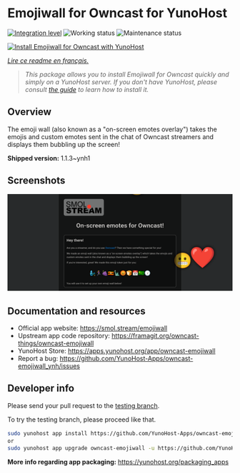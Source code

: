 <!--
N.B.: This README was automatically generated by https://github.com/YunoHost/apps/tree/master/tools/readme_generator
It shall NOT be edited by hand.
-->

# Emojiwall for Owncast for YunoHost

[![Integration level](https://dash.yunohost.org/integration/owncast-emojiwall.svg)](https://dash.yunohost.org/appci/app/owncast-emojiwall) ![Working status](https://ci-apps.yunohost.org/ci/badges/owncast-emojiwall.status.svg) ![Maintenance status](https://ci-apps.yunohost.org/ci/badges/owncast-emojiwall.maintain.svg)

[![Install Emojiwall for Owncast with YunoHost](https://install-app.yunohost.org/install-with-yunohost.svg)](https://install-app.yunohost.org/?app=owncast-emojiwall)

*[Lire ce readme en français.](./README_fr.md)*

> *This package allows you to install Emojiwall for Owncast quickly and simply on a YunoHost server.
If you don't have YunoHost, please consult [the guide](https://yunohost.org/#/install) to learn how to install it.*

## Overview

The emoji wall (also known as a "on-screen emotes overlay") takes the emojis and custom emotes sent in the chat of Owncast streamers and displays them bubbling up the screen!


**Shipped version:** 1.1.3~ynh1

## Screenshots

![Screenshot of Emojiwall for Owncast](./doc/screenshots/emojiwall.png)

## Documentation and resources

* Official app website: <https://smol.stream/emojiwall>
* Upstream app code repository: <https://framagit.org/owncast-things/owncast-emojiwall>
* YunoHost Store: <https://apps.yunohost.org/app/owncast-emojiwall>
* Report a bug: <https://github.com/YunoHost-Apps/owncast-emojiwall_ynh/issues>

## Developer info

Please send your pull request to the [testing branch](https://github.com/YunoHost-Apps/owncast-emojiwall_ynh/tree/testing).

To try the testing branch, please proceed like that.

``` bash
sudo yunohost app install https://github.com/YunoHost-Apps/owncast-emojiwall_ynh/tree/testing --debug
or
sudo yunohost app upgrade owncast-emojiwall -u https://github.com/YunoHost-Apps/owncast-emojiwall_ynh/tree/testing --debug
```

**More info regarding app packaging:** <https://yunohost.org/packaging_apps>
